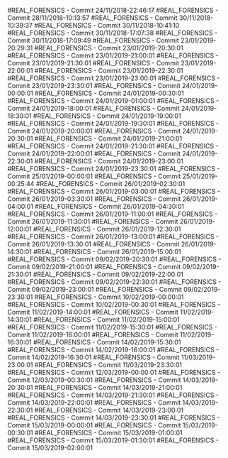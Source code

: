 #REAL_FORENSICS - Commit 24/11/2018-22:46:17
#REAL_FORENSICS - Commit 28/11/2018-10:13:57
#REAL_FORENSICS - Commit 30/11/2018-10:39:37
#REAL_FORENSICS - Commit 30/11/2018-10:41:10
#REAL_FORENSICS - Commit 30/11/2018-17:07:38
#REAL_FORENSICS - Commit 30/11/2018-17:09:49
#REAL_FORENSICS - Commit 23/01/2019-20:29:31
#REAL_FORENSICS - Commit 23/01/2019-20:30:01
#REAL_FORENSICS - Commit 23/01/2019-21:00:01
#REAL_FORENSICS - Commit 23/01/2019-21:30:01
#REAL_FORENSICS - Commit 23/01/2019-22:00:01
#REAL_FORENSICS - Commit 23/01/2019-22:30:01
#REAL_FORENSICS - Commit 23/01/2019-23:00:01
#REAL_FORENSICS - Commit 23/01/2019-23:30:01
#REAL_FORENSICS - Commit 24/01/2019-00:00:01
#REAL_FORENSICS - Commit 24/01/2019-00:30:01
#REAL_FORENSICS - Commit 24/01/2019-01:00:01
#REAL_FORENSICS - Commit 24/01/2019-18:00:01
#REAL_FORENSICS - Commit 24/01/2019-18:30:01
#REAL_FORENSICS - Commit 24/01/2019-19:00:01
#REAL_FORENSICS - Commit 24/01/2019-19:30:01
#REAL_FORENSICS - Commit 24/01/2019-20:00:01
#REAL_FORENSICS - Commit 24/01/2019-20:30:01
#REAL_FORENSICS - Commit 24/01/2019-21:00:01
#REAL_FORENSICS - Commit 24/01/2019-21:30:01
#REAL_FORENSICS - Commit 24/01/2019-22:00:01
#REAL_FORENSICS - Commit 24/01/2019-22:30:01
#REAL_FORENSICS - Commit 24/01/2019-23:00:01
#REAL_FORENSICS - Commit 24/01/2019-23:30:01
#REAL_FORENSICS - Commit 25/01/2019-00:00:01
#REAL_FORENSICS - Commit 25/01/2019-00:25:44
#REAL_FORENSICS - Commit 26/01/2019-02:30:01
#REAL_FORENSICS - Commit 26/01/2019-03:00:01
#REAL_FORENSICS - Commit 26/01/2019-03:30:01
#REAL_FORENSICS - Commit 26/01/2019-04:00:01
#REAL_FORENSICS - Commit 26/01/2019-04:30:01
#REAL_FORENSICS - Commit 26/01/2019-11:00:01
#REAL_FORENSICS - Commit 26/01/2019-11:30:01
#REAL_FORENSICS - Commit 26/01/2019-12:00:01
#REAL_FORENSICS - Commit 26/01/2019-12:30:01
#REAL_FORENSICS - Commit 26/01/2019-13:00:01
#REAL_FORENSICS - Commit 26/01/2019-13:30:01
#REAL_FORENSICS - Commit 26/01/2019-14:30:01
#REAL_FORENSICS - Commit 26/01/2019-15:00:01
#REAL_FORENSICS - Commit 09/02/2019-20:30:01
#REAL_FORENSICS - Commit 09/02/2019-21:00:01
#REAL_FORENSICS - Commit 09/02/2019-21:30:01
#REAL_FORENSICS - Commit 09/02/2019-22:00:01
#REAL_FORENSICS - Commit 09/02/2019-22:30:01
#REAL_FORENSICS - Commit 09/02/2019-23:00:01
#REAL_FORENSICS - Commit 09/02/2019-23:30:01
#REAL_FORENSICS - Commit 10/02/2019-00:00:01
#REAL_FORENSICS - Commit 10/02/2019-00:30:01
#REAL_FORENSICS - Commit 11/02/2019-14:00:01
#REAL_FORENSICS - Commit 11/02/2019-14:30:01
#REAL_FORENSICS - Commit 11/02/2019-15:00:01
#REAL_FORENSICS - Commit 11/02/2019-15:30:01
#REAL_FORENSICS - Commit 11/02/2019-16:00:01
#REAL_FORENSICS - Commit 11/02/2019-16:30:01
#REAL_FORENSICS - Commit 14/02/2019-15:30:01
#REAL_FORENSICS - Commit 14/02/2019-16:00:01
#REAL_FORENSICS - Commit 14/02/2019-16:30:01
#REAL_FORENSICS - Commit 11/03/2019-23:00:01
#REAL_FORENSICS - Commit 11/03/2019-23:30:01
#REAL_FORENSICS - Commit 12/03/2019-00:00:01
#REAL_FORENSICS - Commit 12/03/2019-00:30:01
#REAL_FORENSICS - Commit 14/03/2019-20:30:01
#REAL_FORENSICS - Commit 14/03/2019-21:00:01
#REAL_FORENSICS - Commit 14/03/2019-21:30:01
#REAL_FORENSICS - Commit 14/03/2019-22:00:01
#REAL_FORENSICS - Commit 14/03/2019-22:30:01
#REAL_FORENSICS - Commit 14/03/2019-23:00:01
#REAL_FORENSICS - Commit 14/03/2019-23:30:01
#REAL_FORENSICS - Commit 15/03/2019-00:00:01
#REAL_FORENSICS - Commit 15/03/2019-00:30:01
#REAL_FORENSICS - Commit 15/03/2019-01:00:01
#REAL_FORENSICS - Commit 15/03/2019-01:30:01
#REAL_FORENSICS - Commit 15/03/2019-02:00:01
